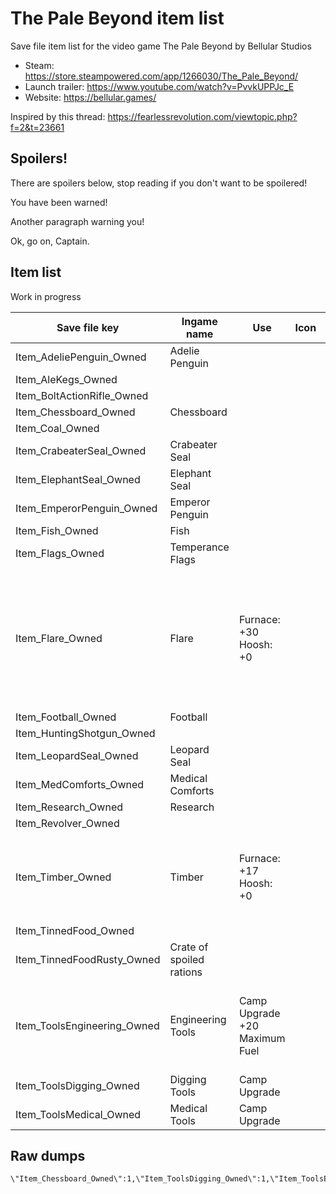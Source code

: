 # The Pale Beyond item list

Save file item list for the video game The Pale Beyond by Bellular Studios

* Steam: https://store.steampowered.com/app/1266030/The_Pale_Beyond/
* Launch trailer: https://www.youtube.com/watch?v=PvvkUPPJc_E
* Website: https://bellular.games/

Inspired by this thread: https://fearlessrevolution.com/viewtopic.php?f=2&t=23661

## Spoilers!

There are spoilers below, stop reading if you don't want to be spoilered!

You have been warned!

Another paragraph warning you!

Ok, go on, Captain.

## Item list

Work in progress

| Save file key | Ingame name | Use | Icon | Description
| --- | --- | --- | --- | --- |
Item_AdeliePenguin_Owned | Adelie Penguin ||| 
Item_AleKegs_Owned |||| 
Item_BoltActionRifle_Owned ||||
Item_Chessboard_Owned | Chessboard ||| 
Item_Coal_Owned |||| 
Item_CrabeaterSeal_Owned | Crabeater Seal ||| 
Item_ElephantSeal_Owned | Elephant Seal ||| 
Item_EmperorPenguin_Owned | Emperor Penguin ||| 
Item_Fish_Owned | Fish ||| 
Item_Flags_Owned | Temperance Flags ||| 
Item_Flare_Owned | Flare | Furnace: +30<br>Hoosh: +0 || Bright light and heat without an explosion. For alerting humans and alarming wildlife. Can be carefully disassembled for fuel.
Item_Football_Owned | Football ||| 
Item_HuntingShotgun_Owned |||| 
Item_LeopardSeal_Owned | Leopard Seal ||| 
Item_MedComforts_Owned | Medical Comforts ||| 
Item_Research_Owned | Research ||| 
Item_Revolver_Owned |||| 
Item_Timber_Owned | Timber | Furnace: +17<br>Hoosh: +0 || Wood, stripped from the temperance. Can be burned for fuel.
Item_TinnedFood_Owned |||| 
Item_TinnedFoodRusty_Owned | Crate of spoiled rations ||| 
Item_ToolsEngineering_Owned | Engineering Tools | Camp Upgrade<br>+20 Maximum Fuel || With these tools the furnance may be better maintained, improving its efficiency.
Item_ToolsDigging_Owned | Digging Tools | Camp Upgrade || 
Item_ToolsMedical_Owned | Medical Tools | Camp Upgrade || 

## Raw dumps

```
\"Item_Chessboard_Owned\":1,\"Item_ToolsDigging_Owned\":1,\"Item_ToolsEngineering_Owned\":2,\"Item_ToolsMedical_Owned\":1,\"Item_Revolver_Owned\":1,\"Item_HuntingShotgun_Owned\":1,\"Item_Flags_Owned\":1,\"Item_Football_Owned\":1,\"Item_LeopardSeal_Owned\":1,\"Item_TinnedFoodRusty_Owned\":2,\"Item_EmperorPenguin_Owned\":1,\"Item_AdeliePenguin_Owned\":4,\"Item_CrabeaterSeal_Owned\":5,\"Item_Research_Owned\":22,
```
